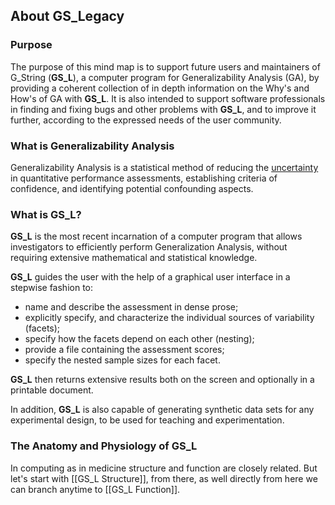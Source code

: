 ## About GS_Legacy

### Purpose
The purpose of this mind map is to support future users and maintainers of G_String (**GS_L**), a computer program for Generalizability Analysis (GA), by providing a coherent collection of in depth information on the Why's and How's of GA with **GS_L**. It is also intended to support software professionals in finding and fixing bugs and other problems with **GS_L**, and to improve it further, according to the expressed needs of the user community.

### What is Generalizability Analysis
Generalizability Analysis is a statistical method of reducing the [uncertainty](Uncertainty.md) in quantitative performance assessments, establishing criteria of confidence, and identifying potential confounding aspects. 

### What is GS_L?
**GS_L** is the most recent incarnation of a computer program that allows investigators to efficiently perform Generalization Analysis, without requiring extensive mathematical and statistical knowledge.

**GS_L** guides the user with the help of a graphical user interface in a stepwise fashion to:
- name and describe the assessment in dense prose;
- explicitly specify, and characterize the individual sources of variability (facets);
- specify how the facets depend on each other (nesting);
- provide a file containing the assessment scores;
- specify the nested sample sizes for each facet.

**GS_L** then returns extensive results both on the screen and optionally in a printable document.

In addition, **GS_L** is also capable of generating synthetic data sets for any experimental design, to be used for teaching and experimentation.

### The Anatomy and Physiology of GS_L

In computing as in medicine structure and function are closely related. But let's start with [[GS_L Structure]], from there, as well directly from here we can branch anytime to [[GS_L Function]].
